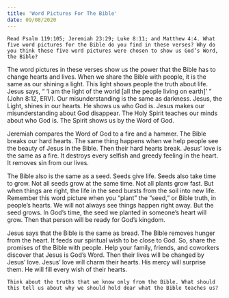 ```yaml
---
title: 'Word Pictures For The Bible'
date: 09/08/2020
---
```


`Read Psalm 119:105; Jeremiah 23:29; Luke 8:11; and Matthew 4:4. What five word pictures for the Bible do you find in these verses? Why do you think these five word pictures were chosen to show us God’s Word, the Bible?`

The word pictures in these verses show us the power that the Bible has to change hearts and lives. When we share the Bible with people, it is the same as our shining a light. This light shows people the truth about life. Jesus says, “ ‘I am the light of the world [all the people living on earth]’ ” (John 8:12, ERV). Our misunderstanding is the same as darkness. Jesus, the Light, shines in our hearts. He shows us who God is. Jesus makes our misunderstanding about God disappear. The Holy Spirit teaches our minds about who God is. The Spirit shows us by the Word of God.

Jeremiah compares the Word of God to a fire and a hammer. The Bible breaks our hard hearts. The same thing happens when we help people see the beauty of Jesus in the Bible. Then their hard hearts break. Jesus’ love is the same as a fire. It destroys every selfish and greedy feeling in the heart. It removes sin from our lives.

The Bible also is the same as a seed. Seeds give life. Seeds also take time to grow. Not all seeds grow at the same time. Not all plants grow fast. But when things are right, the life in the seed bursts from the soil into new life. Remember this word picture when you “plant” the “seed,” or Bible truth, in people’s hearts. We will not always see things happen right away. But the seed grows. In God’s time, the seed we planted in someone’s heart will grow. Then that person will be ready for God’s kingdom.

Jesus says that the Bible is the same as bread. The Bible removes hunger from the heart. It feeds our spiritual wish to be close to God. So, share the promises of the Bible with people. Help your family, friends, and coworkers discover that Jesus is God’s Word. Then their lives will be changed by Jesus’ love. Jesus’ love will charm their hearts. His mercy will surprise them. He will fill every wish of their hearts.

`Think about the truths that we know only from the Bible. What should this tell us about why we should hold dear what the Bible teaches us?`
